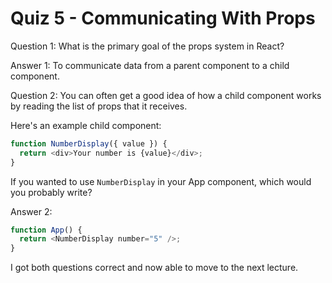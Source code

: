 # Quiz 5 - Communicating With Props

Question 1:
What is the primary goal of the props system in React?

Answer 1:
To communicate data from a parent component to a child component.

Question 2:
You can often get a good idea of how a child component works by reading the list of props that it receives.

Here's an example child component:

```js
function NumberDisplay({ value }) {
  return <div>Your number is {value}</div>;
}
```

If you wanted to use `NumberDisplay` in your App component, which would you probably write?

Answer 2:

```js
function App() {
  return <NumberDisplay number="5" />;
}
```

I got both questions correct and now able to move to the next lecture.
